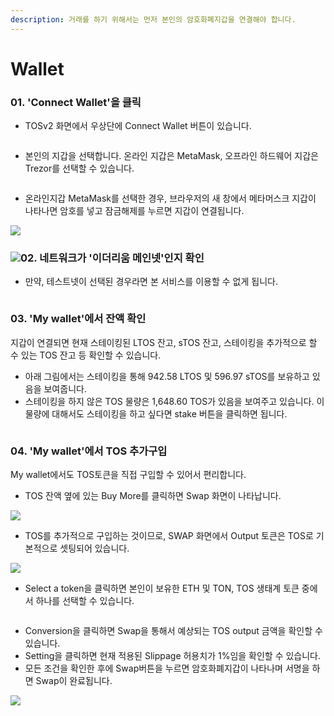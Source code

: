 ```yaml
---
description: 거래를 하기 위해서는 먼저 본인의 암호화폐지갑을 연결해야 합니다.
---
```


# Wallet

### 01.  'Connect Wallet'을 클릭&#x20;

* TOSv2 화면에서 우상단에 Connect Wallet 버튼이 있습니다.

<figure><img src="../../../.gitbook/assets/image (92).png" alt=""><figcaption></figcaption></figure>

* 본인의 지갑을 선택합니다. 온라인 지갑은 MetaMask, 오프라인 하드웨어 지갑은 Trezor를 선택할 수 있습니다.&#x20;

<figure><img src="../../../.gitbook/assets/image (195).png" alt=""><figcaption></figcaption></figure>

* 온라인지갑 MetaMask를 선택한 경우, 브라우저의 새 창에서 메타머스크 지갑이 나타나면 암호를 넣고 잠금해제를 누르면 지갑이 연결됩니다.&#x20;

![](<../../../.gitbook/assets/스크린샷 2022-11-14 오후 6.20.51.png>)

### ![](<../../../.gitbook/assets/image (114).png>)02. 네트워크가 '이더리움 메인넷'인지 확인&#x20;

* 만약, 테스트넷이 선택된 경우라면 본 서비스를 이용할 수 없게 됩니다.&#x20;

<figure><img src="../../../.gitbook/assets/image (135).png" alt=""><figcaption></figcaption></figure>

### 03. 'My wallet'에서 잔액 확인

지갑이 연결되면 현재 스테이킹된 LTOS 잔고, sTOS 잔고, 스테이킹을 추가적으로 할 수 있는 TOS 잔고 등 확인할 수 있습니다.&#x20;

* 아래 그림에서는 스테이킹을 통해 942.58 LTOS 및 596.97 sTOS를 보유하고 있음을 보여줍니다.&#x20;
* 스테이킹을 하지 않은 TOS 물량은 1,648.60 TOS가 있음을 보여주고 있습니다. 이 물량에 대해서도 스테이킹을 하고 싶다면 stake 버튼을 클릭하면 됩니다.&#x20;

<figure><img src="../../../.gitbook/assets/image (241).png" alt=""><figcaption></figcaption></figure>

### &#x20;04. 'My wallet'에서 TOS 추가구입

My wallet에서도 TOS토큰을 직접 구입할 수 있어서 편리합니다.&#x20;

* TOS 잔액 옆에 있는 Buy More를 클릭하면 Swap 화면이 나타납니다. &#x20;

![](<../../../.gitbook/assets/image (246).png>)

* TOS를 추가적으로 구입하는 것이므로, SWAP 화면에서 Output 토큰은 TOS로 기본적으로 셋팅되어 있습니다.&#x20;

![](<../../../.gitbook/assets/image (99).png>)

* Select a token을 클릭하면 본인이 보유한 ETH 및 TON, TOS 생태계 토큰 중에서 하나를 선택할 수 있습니다.

<figure><img src="../../../.gitbook/assets/image (170).png" alt=""><figcaption></figcaption></figure>

* Conversion을 클릭하면 Swap을 통해서 예상되는 TOS output 금액을 확인할 수 있습니다.&#x20;
* Setting을 클릭하면 현재 적용된 Slippage 허용치가 1%임을 확인할 수 있습니다.
* 모든 조건을 확인한 후에 Swap버튼을 누르면 암호화폐지갑이 나타나며 서명을 하면 Swap이 완료됩니다.&#x20;

![](https://lh6.googleusercontent.com/ciitDrkpSsF6\_dRdXFJHp5R7FautadhQiXvmMMg0mdW4fuE\_s5-GP2Zg\_Pf2ld\_6WTJcPcsLNDCD2MOX\_E7QtlIpjdD6gnbzdZn-xhoSAGlB8Me-YrAmjUUhq8AG03GBGEQuu4n9qF85JMZfDb-QbATLZA=s2048)

<figure><img src="../../../.gitbook/assets/image (100).png" alt=""><figcaption></figcaption></figure>
